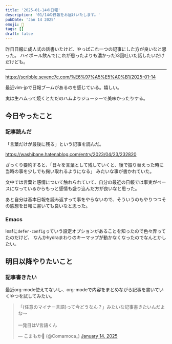 ```yaml
---
title: '2025-01-14の日報'
description: '01/14の日報をお届けいたします。'
pubDate: 'Jan 14 2025'
emoji: 🦊
tags: []
draft: false
---
```


昨日日報に成人式の話書いたけど、やっぱこれ一つの記事にした方が良いなと思った。
ハイボール飲んで(これが思ったよりも濃かった)3回吐いた話したいだけだけども。

---

https://scribble.sevenc7c.com/%E6%97%A5%E5%A0%B1/2025-01-14

最近vim-jpで日報ブームがあるのを感じている。嬉しい。

実は生ハムって焼くとただのハムよりジューシーで美味かったりする。

## 今日やったこと

### 記事読んだ

「言葉だけが最後に残る」という記事を読んだ。

https://washibane.hatenablog.com/entry/2023/04/23/232820

ざっくり要約すると、「日々を言葉として残していくと、後で振り替えった時に当時の事を少しでも掬い取れるようになる」
みたいな事が書かれていた。

文中では言葉と感情について触れられていて、自分の最近の日報では事実がベースになっているからもっと感情も盛り込んだ方が良いなと思った。

あと自分は基本日報を読み返すって事をやらないので、そういうのもやりつつその感想を日報に書いても良いなと思った。

### Emacs

leafに`defer-config`っていう設定オプションがあることを知ったので色々弄ってたのだけど、
なんかhydraまわりのキーマップが動かなくなったのでなんとかしたい。

## 明日以降やりたいこと

### 記事書きたい

最近org-mode使えてないし、org-modeで内容をまとめながら記事を書いていくやつを試してみたい。

<blockquote class="twitter-tweet"><p lang="ja" dir="ltr">「{任意のマイナー言語}って今どうなん？」みたいな記事書きたいんだよな〜<br><br>一発目はV言語くん</p>&mdash; こまもか🦊 (@Comamoca_) <a href="https://twitter.com/Comamoca_/status/1879076448365060422?ref_src=twsrc%5Etfw">January 14, 2025</a></blockquote> <script async src="https://platform.twitter.com/widgets.js" charset="utf-8"></script>
